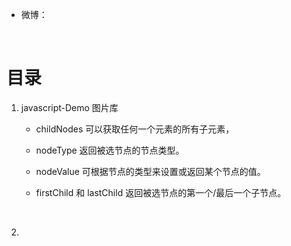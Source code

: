 - 微博：

  ​

# 目录

1. javascript-Demo 图片库

   - childNodes 可以获取任何一个元素的所有子元素，

   - nodeType 返回被选节点的节点类型。

   - nodeValue 可根据节点的类型来设置或返回某个节点的值。

   - firstChild 和 lastChild  返回被选节点的第一个/最后一个子节点。

     ​

2. ​
